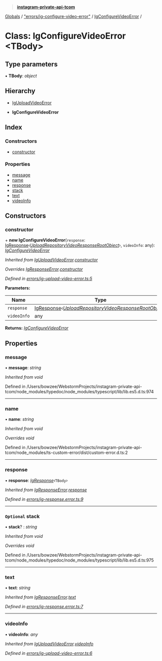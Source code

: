 > **[instagram-private-api-tcom](../README.md)**

[Globals](../README.md) / ["errors/ig-configure-video-error"](../modules/_errors_ig_configure_video_error_.md) / [IgConfigureVideoError](_errors_ig_configure_video_error_.igconfigurevideoerror.md) /

# Class: IgConfigureVideoError <**TBody**>

## Type parameters

▪ **TBody**: *object*

## Hierarchy

  * [IgUploadVideoError](_errors_ig_upload_video_error_.iguploadvideoerror.md)

  * **IgConfigureVideoError**

## Index

### Constructors

* [constructor](_errors_ig_configure_video_error_.igconfigurevideoerror.md#constructor)

### Properties

* [message](_errors_ig_configure_video_error_.igconfigurevideoerror.md#message)
* [name](_errors_ig_configure_video_error_.igconfigurevideoerror.md#name)
* [response](_errors_ig_configure_video_error_.igconfigurevideoerror.md#response)
* [stack](_errors_ig_configure_video_error_.igconfigurevideoerror.md#optional-stack)
* [text](_errors_ig_configure_video_error_.igconfigurevideoerror.md#text)
* [videoInfo](_errors_ig_configure_video_error_.igconfigurevideoerror.md#videoinfo)

## Constructors

###  constructor

\+ **new IgConfigureVideoError**(`response`: [IgResponse](../modules/_types_common_types_.md#igresponse)‹*[UploadRepositoryVideoResponseRootObject](../interfaces/_responses_upload_repository_video_response_.uploadrepositoryvideoresponserootobject.md)*›, `videoInfo`: any): *[IgConfigureVideoError](_errors_ig_configure_video_error_.igconfigurevideoerror.md)*

*Inherited from [IgUploadVideoError](_errors_ig_upload_video_error_.iguploadvideoerror.md).[constructor](_errors_ig_upload_video_error_.iguploadvideoerror.md#constructor)*

*Overrides [IgResponseError](_errors_ig_response_error_.igresponseerror.md).[constructor](_errors_ig_response_error_.igresponseerror.md#constructor)*

*Defined in [errors/ig-upload-video-error.ts:5](https://github.com/cuonglnhust/instagram-private-api-tcom/blob/3e16058/src/errors/ig-upload-video-error.ts#L5)*

**Parameters:**

Name | Type |
------ | ------ |
`response` | [IgResponse](../modules/_types_common_types_.md#igresponse)‹*[UploadRepositoryVideoResponseRootObject](../interfaces/_responses_upload_repository_video_response_.uploadrepositoryvideoresponserootobject.md)*› |
`videoInfo` | any |

**Returns:** *[IgConfigureVideoError](_errors_ig_configure_video_error_.igconfigurevideoerror.md)*

## Properties

###  message

• **message**: *string*

*Inherited from void*

Defined in /Users/bowzee/WebstormProjects/instagram-private-api-tcom/node_modules/typedoc/node_modules/typescript/lib/lib.es5.d.ts:974

___

###  name

• **name**: *string*

*Inherited from void*

*Overrides void*

Defined in /Users/bowzee/WebstormProjects/instagram-private-api-tcom/node_modules/ts-custom-error/dist/custom-error.d.ts:2

___

###  response

• **response**: *[IgResponse](../modules/_types_common_types_.md#igresponse)‹*`TBody`*›*

*Inherited from [IgResponseError](_errors_ig_response_error_.igresponseerror.md).[response](_errors_ig_response_error_.igresponseerror.md#response)*

*Defined in [errors/ig-response.error.ts:9](https://github.com/cuonglnhust/instagram-private-api-tcom/blob/3e16058/src/errors/ig-response.error.ts#L9)*

___

### `Optional` stack

• **stack**? : *string*

*Inherited from void*

*Overrides void*

Defined in /Users/bowzee/WebstormProjects/instagram-private-api-tcom/node_modules/typedoc/node_modules/typescript/lib/lib.es5.d.ts:975

___

###  text

• **text**: *string*

*Inherited from [IgResponseError](_errors_ig_response_error_.igresponseerror.md).[text](_errors_ig_response_error_.igresponseerror.md#text)*

*Defined in [errors/ig-response.error.ts:7](https://github.com/cuonglnhust/instagram-private-api-tcom/blob/3e16058/src/errors/ig-response.error.ts#L7)*

___

###  videoInfo

• **videoInfo**: *any*

*Inherited from [IgUploadVideoError](_errors_ig_upload_video_error_.iguploadvideoerror.md).[videoInfo](_errors_ig_upload_video_error_.iguploadvideoerror.md#videoinfo)*

*Defined in [errors/ig-upload-video-error.ts:6](https://github.com/cuonglnhust/instagram-private-api-tcom/blob/3e16058/src/errors/ig-upload-video-error.ts#L6)*